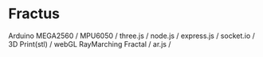 # Fractus

Arduino MEGA2560 /
MPU6050 /
three.js /
node.js /
express.js /
socket.io /
3D Print(stl) /
webGL RayMarching Fractal /
ar.js /
